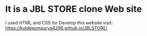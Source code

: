 # It is  a JBL STORE clone Web site 
I used HTML and CSS for Develop this website
visit: https://kuldeepmaurya4296.github.io/JBLSTORE/
